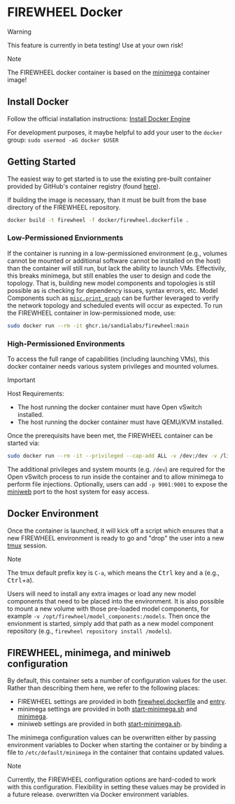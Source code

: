 # FIREWHEEL Docker

> [!WARNING]
> This feature is currently in beta testing! Use at your own risk! 

> [!NOTE]
> The FIREWHEEL docker container is based on the [minimega](https://github.com/sandia-minimega/minimega/) container image!

## Install Docker

Follow the official installation instructions: [Install Docker Engine](https://docs.docker.com/engine/install/)

For development purposes, it maybe helpful to add your user to the `docker` group: `sudo usermod -aG docker $USER`

## Getting Started
The easiest way to get started is to use the existing pre-built container provided by GitHub's container registry (found [here](https://github.com/sandialabs/firewheel/pkgs/container/firewheel/)).

If building the image is necessary, than it must be built from the base directory of the FIREWHEEL repository.

```bash
docker build -t firewheel -f docker/firewheel.dockerfile .
```

### Low-Permissioned Enviornments
If the container is running in a low-permissioned environment (e.g., volumes cannot be mounted or additional software cannot be installed on the host) than the container will still run, but lack the ability to launch VMs.
Effectivily, this breaks minimega, but still enables the user to design and code the topology.
That is, building new model components and topologies is still possible as is checking for dependency issues, syntax errors, etc.
Model Components such as [`misc.print_graph`](https://sandialabs.github.io/firewheel/model_components/misc.print_graph.html) can be further leveraged to verify the network topology and scheduled events will occur as expected.
To run the FIREWHEEL container in low-permissioned mode, use:

```bash
sudo docker run --rm -it ghcr.io/sandialabs/firewheel:main
```

### High-Permissioned Environments
To access the full range of capabilities (including launching VMs), this docker container needs various system privileges and mounted volumes.

> [!IMPORTANT] 
> Host Requirements:
> * The host running the docker container must have Open vSwitch installed.
> * The host running the docker container must have QEMU/KVM installed.

Once the prerequisits have been met, the FIREWHEEL container can be started via:

```bash
sudo docker run --rm -it --privileged --cap-add ALL -v /dev:/dev -v /lib/modules:/lib/modules:ro ghcr.io/sandialabs/firewheel:main
```

The additional privileges and system mounts (e.g. `/dev`) are required for the Open vSwitch process to run inside the container and to allow minimega to perform file injections.
Optionally, users can add `-p 9001:9001` to expose the [miniweb](https://sandialabs.github.io/firewheel/tutorials/router_tree.html#using-miniweb) port to the host system for easy access.

## Docker Environment
Once the container is launched, it will kick off a script which ensures that a new FIREWHEEL environment is ready to go and "drop" the user into a new [tmux](https://github.com/tmux/tmux/wiki) session.

> [!NOTE]
> The tmux default prefix key is `C-a`, which means the <kbd>Ctrl</kbd> key and <kbd>a</kbd> (e.g., <kbd>Ctrl</kbd>+<kbd>a</kbd>).

Users will need to install any extra images or load any new model components that need to be placed into the environment.
It is also possible to mount a new volume with those pre-loaded model components, for example `-v /opt/firewheel/model_components:/models`.
Then once the envionment is started, simply add that path as a new model component repository (e.g., `firewheel repository install /models`).

## FIREWHEEL, minimega, and miniweb configuration

By default, this container sets a number of configuration values for the user.
Rather than describing them here, we refer to the following places:
* FIREWHEEL settings are provided in both [firewheel.dockerfile](./firewheel.dockerfile) and [entry](./fsroot/usr/local/bin/entry).
* minimega settings are provided in both [start-minimega.sh](./start-minimega.sh) and [minimega](./fsroot/etc/default/minimega).
* miniweb settings are provided in both [start-minimega.sh](./start-minimega.sh).

The minimega configuration values can be overwritten either by passing environment variables to Docker when starting the container or by binding a file to `/etc/default/minimega` in the container that contains updated values.

> [!NOTE]
> Currently, the FIREWHEEL configuration options are hard-coded to work with this configuration.
> Flexibility in setting these values may be provided in a future release.
>  overwritten via Docker environment variables.
